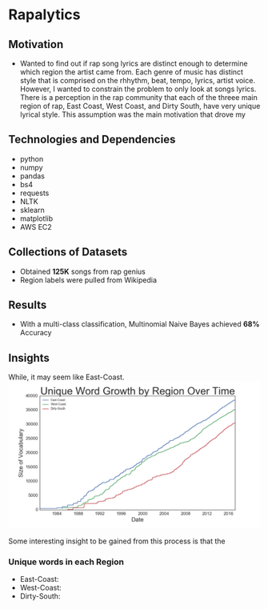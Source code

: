 # Rapalytics

## Motivation
* Wanted to find out if rap song lyrics are distinct enough to determine which region the artist came from. Each genre of music has distinct style that is comprised on the rhhythm, beat, tempo, lyrics, artist voice. However, I wanted to constrain the problem to only look at songs lyrics. There is a perception in the rap community that each of the threee main region of rap, East Coast, West Coast, and Dirty South, have very unique lyrical style. This assumption was the main motivation that drove my

## Technologies and Dependencies
* python
* numpy
* pandas
* bs4
* requests
* NLTK
* sklearn
* matplotlib
* AWS EC2

## Collections of Datasets
* Obtained **125K** songs from rap genius
* Region labels were pulled from Wikipedia


## Results
* With a multi-class classification, Multinomial Naive Bayes achieved **68%** Accuracy

## Insights

While, it may seem like East-Coast.
![Alt text](/images/alt_word_growth_by_region.png?raw=true "Unique Word Growth")

Some interesting insight to be gained from this process is that the


### Unique words in each Region
* East-Coast:
* West-Coast:
* Dirty-South:
